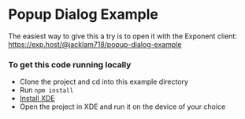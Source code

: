 # Popup Dialog Example

The easiest way to give this a try is to open it with the Exponent client: https://exp.host/@jacklam718/popup-dialog-example

### To get this code running locally

- Clone the project and cd into this example directory
- Run `npm install`
- [Install XDE](https://docs.getexponent.com/versions/v10.0.0/introduction/installation.html)
- Open the project in XDE and run it on the device of your choice
